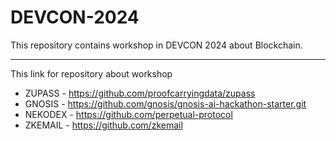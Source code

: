 # DEVCON-2024

This repository contains workshop in DEVCON 2024 about Blockchain.

---

This link for repository about workshop

- ZUPASS - https://github.com/proofcarryingdata/zupass
- GNOSIS - https://github.com/gnosis/gnosis-ai-hackathon-starter.git
- NEKODEX - https://github.com/perpetual-protocol
- ZKEMAIL - https://github.com/zkemail
